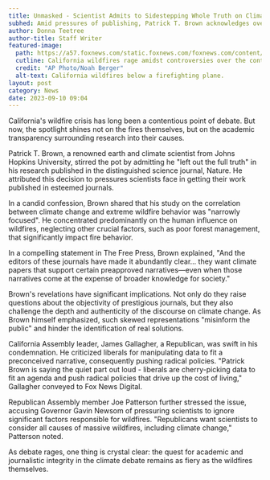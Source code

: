 ```yaml
---
title: Unmasked - Scientist Admits to Sidestepping Whole Truth on Climate Study
subhed: Amid pressures of publishing, Patrick T. Brown acknowledges oversights in wildfire research
author: Donna Teetree
author-title: Staff Writer
featured-image: 
  path: https://a57.foxnews.com/static.foxnews.com/foxnews.com/content/uploads/2022/07/720/405/California-wildfire-4.jpg?ve=1&tl=1
  cutline: California wildfires rage amidst controversies over the contributing factors.
  credit: "AP Photo/Noah Berger"
  alt-text: California wildfires below a firefighting plane.
layout: post
category: News
date: 2023-09-10 09:04
---
```


California's wildfire crisis has long been a contentious point of debate. But now, the spotlight shines not on the fires themselves, but on the academic transparency surrounding research into their causes.

Patrick T. Brown, a renowned earth and climate scientist from Johns Hopkins University, stirred the pot by admitting he "left out the full truth" in his research published in the distinguished science journal, Nature. He attributed this decision to pressures scientists face in getting their work published in esteemed journals.

In a candid confession, Brown shared that his study on the correlation between climate change and extreme wildfire behavior was "narrowly focused". He concentrated predominantly on the human influence on wildfires, neglecting other crucial factors, such as poor forest management, that significantly impact fire behavior.

In a compelling statement in The Free Press, Brown explained, "And the editors of these journals have made it abundantly clear... they want climate papers that support certain preapproved narratives—even when those narratives come at the expense of broader knowledge for society."

Brown's revelations have significant implications. Not only do they raise questions about the objectivity of prestigious journals, but they also challenge the depth and authenticity of the discourse on climate change. As Brown himself emphasized, such skewed representations "misinform the public" and hinder the identification of real solutions.

California Assembly leader, James Gallagher, a Republican, was swift in his condemnation. He criticized liberals for manipulating data to fit a preconceived narrative, consequently pushing radical policies. "Patrick Brown is saying the quiet part out loud - liberals are cherry-picking data to fit an agenda and push radical policies that drive up the cost of living," Gallagher conveyed to Fox News Digital.

Republican Assembly member Joe Patterson further stressed the issue, accusing Governor Gavin Newsom of pressuring scientists to ignore significant factors responsible for wildfires. "Republicans want scientists to consider all causes of massive wildfires, including climate change," Patterson noted.

As debate rages, one thing is crystal clear: the quest for academic and journalistic integrity in the climate debate remains as fiery as the wildfires themselves.
